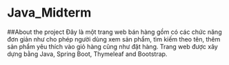 # Java_Midterm
##About the project
Đây là một trang web bán hàng gồm có các chức năng đơn giản như cho phép người dùng xem sản phẩm, tìm kiếm theo tên, thêm sản phẩm yêu thích vào giỏ hàng cũng như đặt hàng. Trang web được xây dựng bằng Java, Spring Boot, Thymeleaf and Bootstrap.
